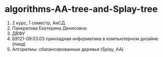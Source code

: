 # algorithms-AA-tree-and-Splay-tree
1. 2 курс, 1 семестр, АиСД
2. Панкратова Екатерина Денисовна
3. ДВФУ
4. Б9121-09.03.03 прикладная информатика в компьютерном дизайне (пикд)
5. Алгоритмы: сбалансированные деревья (Splay, AA)
